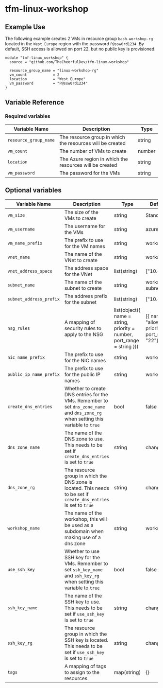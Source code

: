 # tfm-linux-workshop

## Example Use

The following example creates 2 VMs in resource group `bash-workshop-rg` located in the `West Europe` region with the
password `P@ssw0rd1234`. By default, SSH access is allowed on port 22, but no public key is provisioned.

```hcl
module "tmf-linux_workshop" {
  source = "github.com/TheCheerfulDev/tfm-linux-workshop"

  resource_group_name = "linux-workshop-rg"
  vm_count            = 2
  location            = "West Europe"
  vm_password         = "P@ssw0rd1234"
}
```

## Variable Reference

### Required variables

| Variable Name         | Description                                               | Type   |
|-----------------------|-----------------------------------------------------------|--------|
| `resource_group_name` | The resource group in which the resources will be created | string |
| `vm_count`            | The number of VMs to create                               | number |
| `location`            | The Azure region in which the resources will be created   | string |
| `vm_password`         | The password for the VMs                                  | string |

## Optional variables

| Variable Name           | Description                                                                                                                       | Type                                                                    | Default Value                                              |
|-------------------------|-----------------------------------------------------------------------------------------------------------------------------------|-------------------------------------------------------------------------|------------------------------------------------------------|
| `vm_size`               | The size of the VMs to create                                                                                                     | string                                                                  | Standard_DS1_v2                                            |
| `vm_username`           | The username for the VMs                                                                                                          | string                                                                  | azureuser                                                  |
| `vm_name_prefix`        | The prefix to use for the VM names                                                                                                | string                                                                  | workshop-vm                                                |
| `vnet_name`             | The name of the VNet to create                                                                                                    | string                                                                  | workshop-vnet                                              |
| `vnet_address_space`    | The address space for the VNet                                                                                                    | list(string)                                                            | ["10.42.0.0/16"]                                           |
| `subnet_name`           | The name of the subnet to create                                                                                                  | string                                                                  | workshop-subnet                                            |
| `subnet_address_prefix` | The address prefix for the subnet                                                                                                 | list(string)                                                            | ["10.42.0.0/24"]                                           |
| `nsg_rules`             | A mapping of security rules to apply to the NSG                                                                                   | list(object({ name = string, priority = number, port_range = string })) | [{ name = "allow_ssh", priority = 100, port_range = "22"}] |
| `nic_name_prefix`       | The prefix to use for the NIC names                                                                                               | string                                                                  | workshop-nic                                               |
| `public_ip_name_prefix` | The prefix to use for the public IP names                                                                                         | string                                                                  | workshop-pip                                               |
| `create_dns_entries`    | Whether to create DNS entries for the VMs. Remember to set `dns_zone_name` and `dns_zone_rg` when setting this variable to `true` | bool                                                                    | false                                                      |
| `dns_zone_name`         | The name of the DNS zone to use. This needs to be set if `create_dns_entries` is set to `true`                                    | string                                                                  | change_me                                                  |
| `dns_zone_rg`           | The resource group in which the DNS zone is located. This needs to be set if `create_dns_entries` is set to `true`                | string                                                                  | change_me                                                  |
| `workshop_name`         | The name of the workshop, this will be used as a subdomain when making use of a dns zone                                          | string                                                                  | workshop                                                   |
| `use_ssh_key`           | Whether to use SSH key for the VMs. Remember to set `ssh_key_name` and `ssh_key_rg` when setting this variable to `true`          | bool                                                                    | false                                                      |
| `ssh_key_name`          | The name of the SSH key to use. This needs to be set if `use_ssh_key` is set to `true`                                            | string                                                                  | change_me                                                  |
| `ssh_key_rg`            | The resource group in which the SSH key is located. This needs to be set if `use_ssh_key` is set to `true`                        | string                                                                  | change_me                                                  |
| `tags`                  | A mapping of tags to assign to the resources                                                                                      | map(string)                                                             | {}                                                         |
